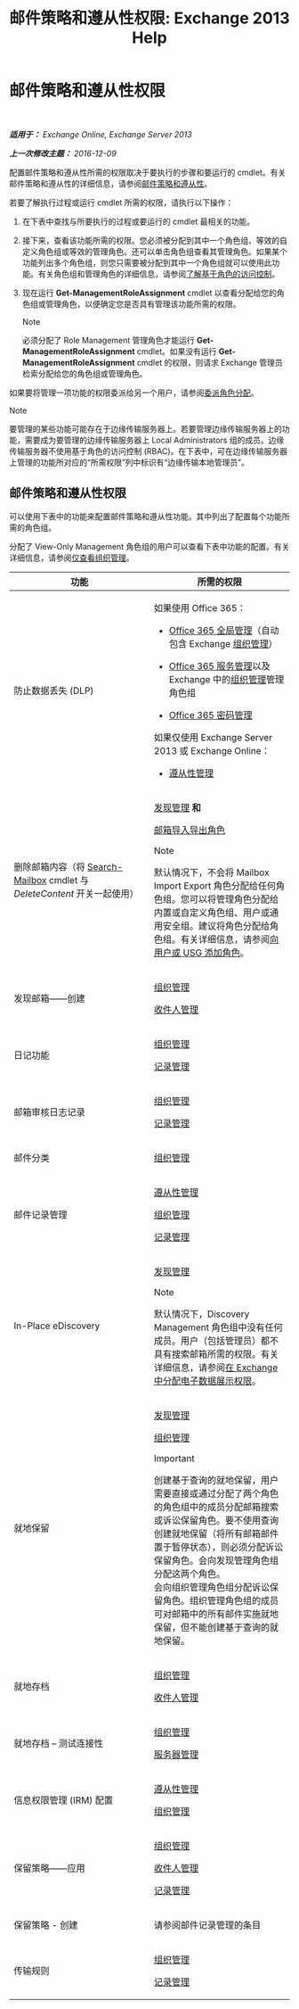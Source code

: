 ﻿---
title: '邮件策略和遵从性权限: Exchange 2013 Help'
TOCTitle: 邮件策略和遵从性权限
ms:assetid: ec4d3b9f-b85a-4cb9-95f5-6fc149c3899b
ms:mtpsurl: https://technet.microsoft.com/zh-cn/library/Dd638205(v=EXCHG.150)
ms:contentKeyID: 50491888
ms.date: 01/11/2018
mtps_version: v=EXCHG.150
ms.translationtype: HT
---

# 邮件策略和遵从性权限

 

_**适用于：** Exchange Online, Exchange Server 2013_

_**上一次修改主题：** 2016-12-09_

配置邮件策略和遵从性所需的权限取决于要执行的步骤和要运行的 cmdlet。有关邮件策略和遵从性的详细信息，请参阅[邮件策略和遵从性](messaging-policy-and-compliance-exchange-2013-help.md)。

若要了解执行过程或运行 cmdlet 所需的权限，请执行以下操作：

1.  在下表中查找与所要执行的过程或要运行的 cmdlet 最相关的功能。

2.  接下来，查看该功能所需的权限。您必须被分配到其中一个角色组、等效的自定义角色组或等效的管理角色。还可以单击角色组查看其管理角色。如果某个功能列出多个角色组，则您只需要被分配到其中一个角色组就可以使用此功能。有关角色组和管理角色的详细信息，请参阅[了解基于角色的访问控制](understanding-role-based-access-control-exchange-2013-help.md)。

3.  现在运行 **Get-ManagementRoleAssignment** cmdlet 以查看分配给您的角色组或管理角色，以便确定您是否具有管理该功能所需的权限。
    
    > [!NOTE]  
    > 必须分配了 Role Management 管理角色才能运行 <strong>Get-ManagementRoleAssignment</strong> cmdlet。如果没有运行 <strong>Get-ManagementRoleAssignment</strong> cmdlet 的权限，则请求 Exchange 管理员检索分配给您的角色组或管理角色。


如果要将管理一项功能的权限委派给另一个用户，请参阅[委派角色分配](delegate-role-assignments-exchange-2013-help.md)。

> [!NOTE]  
> 要管理的某些功能可能存在于边缘传输服务器上。若要管理边缘传输服务器上的功能，需要成为要管理的边缘传输服务器上 Local Administrators 组的成员。边缘传输服务器不使用基于角色的访问控制 (RBAC)。在下表中，可在边缘传输服务器上管理的功能所对应的“所需权限”列中标识有“边缘传输本地管理员”。


## 邮件策略和遵从性权限

可以使用下表中的功能来配置邮件策略和遵从性功能。其中列出了配置每个功能所需的角色组。

分配了 View-Only Management 角色组的用户可以查看下表中功能的配置。有关详细信息，请参阅[仅查看组织管理](view-only-organization-management-exchange-2013-help.md)。


<table>
<colgroup>
<col style="width: 50%" />
<col style="width: 50%" />
</colgroup>
<thead>
<tr class="header">
<th>功能</th>
<th>所需的权限</th>
</tr>
</thead>
<tbody>
<tr class="odd">
<td><p>防止数据丢失 (DLP)</p></td>
<td><p>如果使用 Office 365：</p>
<ul>
<li><p><a href="https://go.microsoft.com/fwlink/p/?linkid=335814">Office 365 全局管理</a>（自动包含 Exchange <a href="organization-management-exchange-2013-help.md">组织管理</a>）</p></li>
<li><p><a href="https://go.microsoft.com/fwlink/p/?linkid=335814">Office 365 服务管理</a>以及 Exchange 中的<a href="organization-management-exchange-2013-help.md">组织管理</a>管理角色组</p></li>
<li><p><a href="https://go.microsoft.com/fwlink/p/?linkid=335814">Office 365 密码管理</a></p></li>
</ul>
<p>如果仅使用 Exchange Server 2013 或 Exchange Online：</p>
<ul>
<li><p><a href="compliance-management-exchange-2013-help.md">遵从性管理</a></p></li>
</ul></td>
</tr>
<tr class="even">
<td><p>删除邮箱内容（将 <a href="https://technet.microsoft.com/zh-cn/library/dd298173(v=exchg.150)">Search-Mailbox</a> cmdlet 与 <em>DeleteContent</em> 开关一起使用）</p></td>
<td><p><a href="discovery-management-exchange-2013-help.md">发现管理</a> <strong>和</strong></p>
<p><a href="mailbox-import-export-role-exchange-2013-help.md">邮箱导入导出角色</a></p>

> [!NOTE]  
> 默认情况下，不会将 Mailbox Import Export 角色分配给任何角色组。您可以将管理角色分配给内置或自定义角色组、用户或通用安全组。建议将角色分配给角色组。有关详细信息，请参阅<a href="add-a-role-to-a-user-or-usg-exchange-2013-help.md">向用户或 USG 添加角色</a>。

</td>
</tr>
<tr class="odd">
<td><p>发现邮箱——创建</p></td>
<td><p><a href="organization-management-exchange-2013-help.md">组织管理</a></p>
<p><a href="recipient-management-exchange-2013-help.md">收件人管理</a></p></td>
</tr>
<tr class="even">
<td><p>日记功能</p></td>
<td><p><a href="organization-management-exchange-2013-help.md">组织管理</a></p>
<p><a href="records-management-exchange-2013-help.md">记录管理</a></p></td>
</tr>
<tr class="odd">
<td><p>邮箱审核日志记录</p></td>
<td><p><a href="organization-management-exchange-2013-help.md">组织管理</a></p>
<p><a href="records-management-exchange-2013-help.md">记录管理</a></p></td>
</tr>
<tr class="even">
<td><p>邮件分类</p></td>
<td><p><a href="organization-management-exchange-2013-help.md">组织管理</a></p></td>
</tr>
<tr class="odd">
<td><p>邮件记录管理</p></td>
<td><p><a href="compliance-management-exchange-2013-help.md">遵从性管理</a></p>
<p><a href="organization-management-exchange-2013-help.md">组织管理</a></p>
<p><a href="records-management-exchange-2013-help.md">记录管理</a></p></td>
</tr>
<tr class="even">
<td><p>In-Place eDiscovery</p></td>
<td><p><a href="discovery-management-exchange-2013-help.md">发现管理</a></p>

> [!NOTE]  
> 默认情况下，Discovery Management 角色组中没有任何成员。用户（包括管理员）都不具有搜索邮箱所需的权限。有关详细信息，请参阅<a href="assign-ediscovery-permissions-in-exchange-exchange-2013-help.md">在 Exchange 中分配电子数据展示权限</a>。

</td>
</tr>
<tr class="odd">
<td><p>就地保留</p></td>
<td><p><a href="discovery-management-exchange-2013-help.md">发现管理</a></p>
<p><a href="organization-management-exchange-2013-help.md">组织管理</a></p>

> [!IMPORTANT]  
> 创建基于查询的就地保留，用户需要直接或通过分配了两个角色的角色组中的成员分配邮箱搜索或诉讼保留角色。要不使用查询创建就地保留（将所有邮箱邮件置于暂停状态），则必须分配诉讼保留角色。会向发现管理角色组分配这两个角色。<br />
> 会向组织管理角色组分配诉讼保留角色。组织管理角色组的成员可对邮箱中的所有邮件实施就地保留，但不能创建基于查询的就地保留。

</td>
</tr>
<tr class="even">
<td><p>就地存档</p></td>
<td><p><a href="organization-management-exchange-2013-help.md">组织管理</a></p>
<p><a href="recipient-management-exchange-2013-help.md">收件人管理</a></p></td>
</tr>
<tr class="odd">
<td><p>就地存档 – 测试连接性</p></td>
<td><p><a href="organization-management-exchange-2013-help.md">组织管理</a></p>
<p><a href="server-management-exchange-2013-help.md">服务器管理</a></p></td>
</tr>
<tr class="even">
<td><p>信息权限管理 (IRM) 配置</p></td>
<td><p><a href="compliance-management-exchange-2013-help.md">遵从性管理</a></p>
<p><a href="organization-management-exchange-2013-help.md">组织管理</a></p></td>
</tr>
<tr class="odd">
<td><p>保留策略——应用</p></td>
<td><p><a href="organization-management-exchange-2013-help.md">组织管理</a></p>
<p><a href="recipient-management-exchange-2013-help.md">收件人管理</a></p>
<p><a href="records-management-exchange-2013-help.md">记录管理</a></p></td>
</tr>
<tr class="even">
<td><p>保留策略 - 创建</p></td>
<td><p>请参阅邮件记录管理的条目</p></td>
</tr>
<tr class="odd">
<td><p>传输规则</p></td>
<td><p><a href="organization-management-exchange-2013-help.md">组织管理</a></p>
<p><a href="records-management-exchange-2013-help.md">记录管理</a></p></td>
</tr>
</tbody>
</table>

